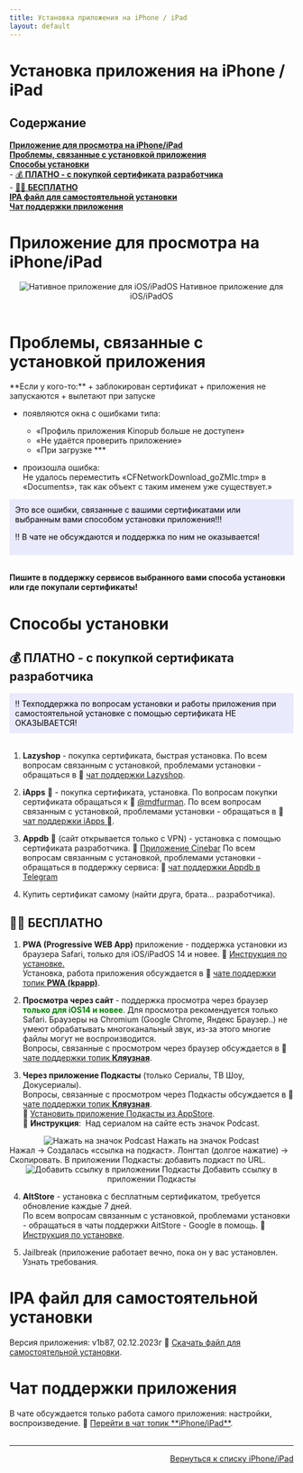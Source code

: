 ```yaml
---
title: Установка приложения на iPhone / iPad
layout: default
---
```

# Установка приложения на iPhone / iPad


<h2 id="toc">Содержание</h2>

[**Приложение для просмотра на iPhone/iPad**](#1)  
[**Проблемы, связанные с установкой приложения**](#2)  
[**Способы установки**](#3)  
    - [💰 **ПЛАТНО - c покупкой сертификата разработчика**](#3-1)  
    - [🏴‍☠️ **БЕСПЛАТНО**](#3-2)  
[**IPA файл для самостоятельной установки**](#4)  
[**Чат поддержки приложения**](#5)  



<h1 id="1">Приложение для просмотра на iPhone/iPad</h1>
<div style="text-align: center;">
  <img src="https://lazykpub.github.io/Lazykpub/assets/images/ios_install_01.png" alt="Нативное приложение для iOS/iPadOS" style="max-width: 100%; height: auto; cursor: pointer;" onclick="this.style.maxWidth = this.style.maxWidth === '100%' ? '100vw' : '100%';">
Нативное приложение для iOS/iPadOS
</div><br>

<h1 id="2">Проблемы, связанные с установкой приложения</h1>
**Если у кого-то:**  
+ заблокирован сертификат  
+ приложения не запускаются  
+ вылетают при запуске  

+ появляются окна с ошибками типа:  
  + «Профиль приложения Kinopub больше не доступен»
  +  «Не удаётся проверить приложение»  
  + «При загрузке ***  
   
+ произошла ошибка:  
    Не удалось переместить «CFNetworkDownload_goZMIc.tmp» в «Documents», так как объект с таким именем уже существует.»

<div style="background-color: #E9EAFC; color: #000000; padding: 10px;">
Это все ошибки, связанные с вашими сертификатами или выбранным вами способом установки приложения!!!  

‼️ В чате не обсуждаются и поддержка по ним не оказывается!</div><br>

**Пишите в поддержку сервисов выбранного вами способа установки или где покупали сертификаты!**

<h1 id="3">Способы установки</h1>
<h2 id="3-1">💰 ПЛАТНО - c покупкой сертификата разработчика</h2>

<div style="background-color: #E9EAFC; color: #000000; padding: 10px;">‼️ Техподдержка по вопросам установки и работы приложения при самостоятельной установке с помощью сертификата НЕ ОКАЗЫВАЕТСЯ!</div><br>

1. **Lazyshop**  - покупка сертификата, быстрая установка. По всем вопросам связанным с установкой, проблемами установки - обращаться в  🔗 <a href="https://t.me/lazyshop_chat" target="_blank" rel="noopener noreferrer">чат поддержки Lazyshop</a>.   

2. **iApps**  - покупка сертификата, установка.
По вопросам покупки сертификата обращаться к 🔗  <a href="https://t.me/mdfurman" target="_blank" rel="noopener noreferrer">@mdfurman</a>.
По всем вопросам связанным с установкой, проблемами установки - обращаться в 🔗  <a href="https://t.me/+2pY6pVi7PRpmMDli" target="_blank" rel="noopener noreferrer">чат поддержки iApps </a>.

4. **Appdb**  (сайт открывается только с VPN) - установка с помощью сертификата разработчика.
🔗 <a href="https://appdb.to/details/02f3cfcb5a6b2cbd2bfc1a3cb5e33ddf75ea773a" target="_blank" rel="noopener noreferrer">Приложение Cinebar</a>
По всем вопросам связанным с установкой, проблемами установки - обращаться в поддержку сервиса:   🔗 <a href="https://t.me/appdb_telegram" target="_blank" rel="noopener noreferrer">чат поддержки Appdb в Telegram</a>

5. Купить сертификат самому (найти друга, брата... разработчика).

<h2 id="3-2">🏴‍☠️ БЕСПЛАТНО</h2>

1. **PWA (Progressive WEB App)** приложение - поддержка установки из браузера Safari, только для iOS/iPadOS 14 и новее. 
🔗 <a href="https://lazykpub.github.io/Lazykpub/pages/ios" target="_blank" rel="noopener noreferrer">Инструкция по установке.</a>  
Установка, работа приложения обсуждается в 🔗 <a href="https://tg.kprtfm.com/" target="_blank" rel="noopener noreferrer">чате поддержки топик **PWA (kpapp)**</a>.

2. **Просмотра через сайт** - поддержка просмотра через браузер <span style="color: green; font-weight: bold;">только для iOS14 и новее</span>.
Для просмотра рекомендуется только Safari. Браузеры на Chromium (Google Chrome, Яндекс Браузер..) не умеют обрабатывать многоканальный звук, из-за этого многие файлы могут не воспроизводится.  
Вопросы, связанные с просмотром через браузер обсуждается в 🔗 <a href="https://tg.kprtfm.com/" target="_blank" rel="noopener noreferrer">чате поддержки топик **Кляузная**</a>.

3. **Через приложение Подкасты** (только Сериалы, ТВ Шоу, Докусериалы).  
Вопросы, связанные с просмотром через Подкасты обсуждается в 🔗 <a href="https://tg.kprtfm.com/" target="_blank" rel="noopener noreferrer">чате поддержки топик **Кляузная**</a>.  
🔗 <a href="https://apps.apple.com/ru/app/подкасты/id525463029" target="_blank" rel="noopener noreferrer">Установить приложение Подкасты из AppStore</a>.  
📌 **Инструкция**:  Над сериалом на сайте есть значок Podcast.
<div style="text-align: center;">
<img src="https://lazykpub.github.io/Lazykpub/assets/images/ios_install_03.png" alt="Нажать на значок Podcast" style="max-width: 100%; height: auto; cursor: pointer;" onclick="this.style.maxWidth = this.style.maxWidth === '100%' ? '100vw' : '100%';">
Нажать на значок Podcast</div>
Нажал → Создалась «ссылка на подкаст». Лонгтап (долгое нажатие) → Скопировать.  
В приложении Подкасты:  добавить подкаст по URL.
<div style="text-align: center;">
<img src="https://lazykpub.github.io/Lazykpub/assets/images/ios_install_04.jpeg" alt="Добавить ссылку в приложении Подкасты" style="max-width: 100%; height: auto; cursor: pointer;" onclick="this.style.maxWidth = this.style.maxWidth === '100%' ? '100vw' : '100%';">
Добавить ссылку в приложении Подкасты</div>

4. **AltStore** - установка с бесплатным сертификатом, требуется обновление каждые 7 дней.  
По всем вопросам связанным с установкой, проблемами установки - обращаться в чаты поддержки AitStore - Google в помощь.
🔗 <a href="https://lazykpub.github.io/Lazykpub/pages/subp/aitstore_install" target="_blank" rel="noopener noreferrer">Инструкция по установке</a>.

5. Jailbreak (приложение работает вечно, пока он у вас установлен. Узнать требования.

<h1 id="4">IPA файл для самостоятельной установки</h1>
Версия приложения: v1b87, 02.12.2023г  
🔗 <a href="https://t.me/thechannelnumberone/4" target="_blank" rel="noopener noreferrer">Скачать файл для самостоятельной установки</a>.


<h1 id="5">Чат поддержки приложения</h1>
В чате обсуждается только работа самого приложения: настройки,  воспроизведение.  
🔗 <a href="https://tg.kprtfm.com/" target="_blank" rel="noopener noreferrer">Перейти в чат топик **iPhone/iPad**</a>.<br><br>

---
<p align="right"><a href="https://lazykpub.github.io/Lazykpub/pages/ios">Вернуться к списку iPhone/iPad</a></p>
